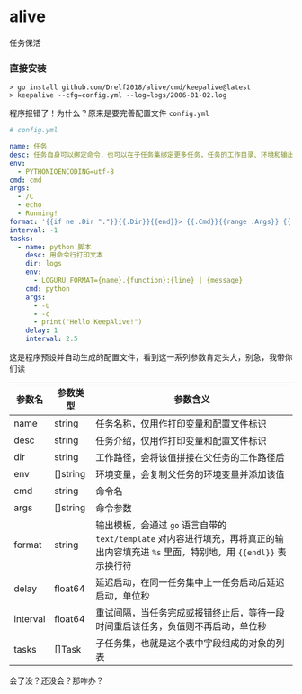 # alive

任务保活

### 直接安装

```
> go install github.com/Drelf2018/alive/cmd/keepalive@latest
> keepalive --cfg=config.yml --log=logs/2006-01-02.log
```

程序报错了！为什么？原来是要完善配置文件 `config.yml`

```yaml
# config.yml

name: 任务
desc: 任务自身可以绑定命令，也可以在子任务集绑定更多任务，任务的工作目录、环境和输出模板会传递给子任务
env:
  - PYTHONIOENCODING=utf-8
cmd: cmd
args:
  - /C
  - echo
  - Running!
format: '{{if ne .Dir "."}}{{.Dir}}{{end}}> {{.Cmd}}{{range .Args}} {{.}}{{end}}{{endl}}%s{{endl}}'
interval: -1
tasks:
  - name: python 脚本
    desc: 用命令行打印文本
    dir: logs
    env:
      - LOGURU_FORMAT={name}.{function}:{line} | {message}
    cmd: python
    args:
      - -u
      - -c
      - print("Hello KeepAlive!")
    delay: 1
    interval: 2.5
```

这是程序预设并自动生成的配置文件，看到这一系列参数肯定头大，别急，我带你们读

| 参数名   | 参数类型 | 参数含义                                                     |
| -------- | -------- | ------------------------------------------------------------ |
| name     | string   | 任务名称，仅用作打印变量和配置文件标识                       |
| desc     | string   | 任务介绍，仅用作打印变量和配置文件标识                       |
| dir      | string   | 工作路径，会将该值拼接在父任务的工作路径后                   |
| env      | []string | 环境变量，会复制父任务的环境变量并添加该值                   |
| cmd      | string   | 命令名                                                       |
| args     | []string | 命令参数                                                     |
| format   | string   | 输出模板，会通过 `go` 语言自带的 `text/template` 对内容进行填充，再将真正的输出内容填充进 `%s` 里面，特别地，用 `{{endl}}` 表示换行符 |
| delay    | float64  | 延迟启动，在同一任务集中上一任务启动后延迟启动，单位秒       |
| interval | float64  | 重试间隔，当任务完成或报错终止后，等待一段时间重启该任务，负值则不再启动，单位秒 |
| tasks    | []Task   | 子任务集，也就是这个表中字段组成的对象的列表                 |

会了没？还没会？那咋办？
